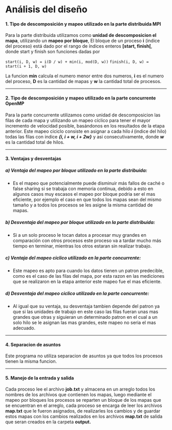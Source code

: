 # Análisis del diseño
 
#### 1. Tipo de descomposición y mapeo utilizado en la parte distribuida MPI
 
Para la parte distribuida utilizamos como **unidad de descomposicion el mapa**,  utilizando un **mapeo por bloque**,  El bloque de un proceso **i** (indice del proceso) está dado por el rango de índices enteros **[start, finish[**, donde start y finish son funciones dadas por

`start(i, D, w) = i(D / w) + min(i, mod(D, w))`
`finish(i, D, w) = start(i + 1, D, w)`

La funcion **min** calcula el numero menor entre dos numeros, **i** es el numero del proceso, **D** es la cantidad de mapas y **w** la cantidad total de procesos.

---
 
#### 2. Tipo de descomposición y mapeo utilizado en la parte concurrente OpenMP

Para la parte concurrente utilizamos como unidad de descomposicion las filas de cada mapa y utilizando un mapeo cíclico para tener el mayor incremento de velocidad posible, basándonos en los resultados de la etapa anterior.
Este mapeo ciciclo consiste en asignar a cada hilo ***i*** (indice del hilo) todas las filas con indice ***{i, i + w, i + 2w}*** y asi consecutivamente, donde ***w*** es la cantidad total de hilos. 

---
 
 
#### 3. Ventajas y desventajas

##### a) Ventaja del mapeo por bloque utilizado en la parte distribuida:

- Es el mapeo que potencialmente puede disminuir más fallos de caché o false sharing si se trabaja con memoria continua, debido a esto en algunos casos muy escasos el mapeo por bloque podria ser el mas eficiente, por ejemplo el caso en que todos los mapas sean del mismo tamaño y a todos los procesos se les asigne la misma cantidad de mapas.

##### b) Desventaja del mapeo por bloque utilizado en la parte distribuida:

- Si a un solo proceso le tocan datos a procesar muy grandes en comparación con otros procesos este proceso va a tardar mucho más tiempo en terminar, mientras los otros estaran sin realizar trabajo.

##### c) Ventaja del mapeo ciclico utilizado en la parte concurrente:

- Este mapeo es apto para cuando los datos tienen un patron predecible, como es el caso de las filas del mapa, por esta razon en las mediciones que se realizaron en la etapa anterior este mapeo fue el mas eficiente.

##### d) Desventaja del mapeo ciclico utilizado en la parte concurrente:

- Al igual que su ventaja, su desventaja tambien depende del patron ya que si las unidades de trabajo en este caso las filas fueran unas mas grandes que otras y siguieran un determinado patron en el cual a un solo hilo se le asignan las mas grandes, este mapeo no seria el mas adecuado.

---

#### 4. Separacion de asuntos

Este programa no utiliza separacion de asuntos ya que todos los procesos tienen la misma funcion.

---

 
#### 5. Manejo de la entrada y salida

Cada proceso lee el archivo **job.txt** y almacena en un arreglo todos los nombres de los archivos que contienen los mapas, luego mediante el mapeo por bloques los procesos se reparten un bloque de los mapas que se encuentran en el arreglo, cada proceso se encarga de leer los archivos **map.txt** que le fueron asignados, de realizarles los cambios y de guardar estos mapas con los cambios realizados en los archivos **map.txt** de salida que seran creados en la carpeta **output.**
 


